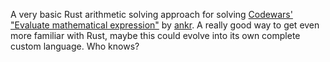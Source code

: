 A very basic Rust arithmetic solving approach for solving [Codewars' "Evaluate mathematical expression"](https://www.codewars.com/kata/52a78825cdfc2cfc87000005/rust) by [ankr](https://www.codewars.com/users/ankr). A really good way to get even more familiar with Rust, maybe this could evolve into its own complete custom language. Who knows?
